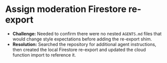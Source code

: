 # Assign moderation Firestore re-export

- **Challenge:** Needed to confirm there were no nested `AGENTS.md` files that would change style expectations before adding the re-export shim.
- **Resolution:** Searched the repository for additional agent instructions, then created the local Firestore re-export and updated the cloud function import to reference it.
